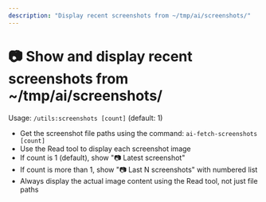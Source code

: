 ```yaml
---
description: "Display recent screenshots from ~/tmp/ai/screenshots/"
---
```


# 📷 Show and display recent screenshots from ~/tmp/ai/screenshots/

Usage: `/utils:screenshots [count]` (default: 1)

- Get the screenshot file paths using the command: `ai-fetch-screenshots [count]`
- Use the Read tool to display each screenshot image 
- If count is 1 (default), show "📷 Latest screenshot" 
- If count is more than 1, show "📷 Last N screenshots" with numbered list
- Always display the actual image content using the Read tool, not just file paths